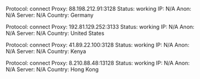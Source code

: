 Protocol: connect
Proxy: 88.198.212.91:3128
Status: working
IP: N/A
Anon: N/A
Server: N/A
Country: Germany

Protocol: connect
Proxy: 192.81.129.252:3133
Status: working
IP: N/A
Anon: N/A
Server: N/A
Country: United States

Protocol: connect
Proxy: 41.89.22.100:3128
Status: working
IP: N/A
Anon: N/A
Server: N/A
Country: Kenya

Protocol: connect
Proxy: 8.210.88.48:13128
Status: working
IP: N/A
Anon: N/A
Server: N/A
Country: Hong Kong

